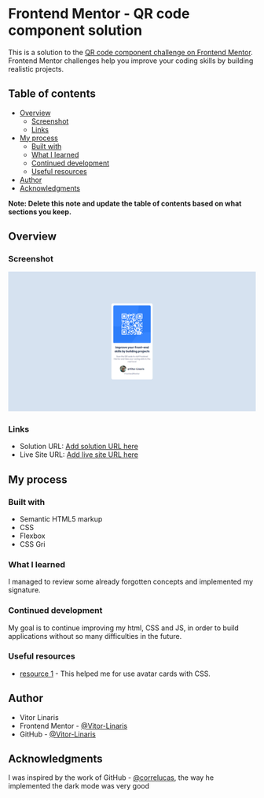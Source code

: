 # Frontend Mentor - QR code component solution

This is a solution to the [QR code component challenge on Frontend Mentor](https://www.frontendmentor.io/challenges/qr-code-component-iux_sIO_H). Frontend Mentor challenges help you improve your coding skills by building realistic projects. 

## Table of contents

- [Overview](#overview)
  - [Screenshot](#screenshot)
  - [Links](#links)
- [My process](#my-process)
  - [Built with](#built-with)
  - [What I learned](#what-i-learned)
  - [Continued development](#continued-development)
  - [Useful resources](#useful-resources)
- [Author](#author)
- [Acknowledgments](#acknowledgments)

**Note: Delete this note and update the table of contents based on what sections you keep.**

## Overview

### Screenshot

![](./design/screenshot.png)


### Links

- Solution URL: [Add solution URL here](https://www.frontendmentor.io/solutions/qr-code-component-bNjrfo8fcy)
- Live Site URL: [Add live site URL here](https://vitor-linaris.github.io/qr-code-component-main/)

## My process

### Built with

- Semantic HTML5 markup
- CSS 
- Flexbox
- CSS Gri


### What I learned

I managed to review some already forgotten concepts and implemented my signature.


### Continued development

My goal is to continue improving my html, CSS and JS, in order to build applications without so many difficulties in the future.

### Useful resources

- [ resource 1](https://www.youtube.com/watch?v=aQ2inFyLguo&t=115s) - This helped me for use avatar cards with CSS.


## Author

- Vitor Linaris
- Frontend Mentor - [@Vitor-Linaris](https://www.frontendmentor.io/profile/Vitor-Linaris)
- GitHub - [@Vitor-Linaris](https://github.com/Vitor-Linaris)


## Acknowledgments

I was inspired by the work of GitHub - [@correlucas](https://www.frontendmentor.io/profile/correlucas), the way he implemented the dark mode was very good

